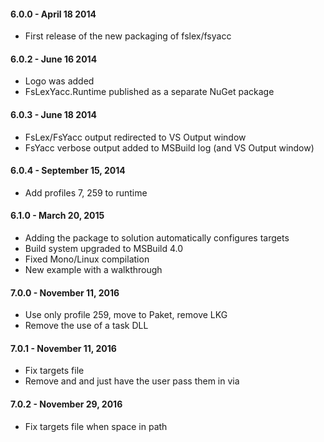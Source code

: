 #### 6.0.0 - April 18 2014
* First release of the new packaging of fslex/fsyacc

#### 6.0.2 - June 16 2014
* Logo was added
* FsLexYacc.Runtime published as a separate NuGet package

#### 6.0.3 - June 18 2014
* FsLex/FsYacc output redirected to VS Output window
* FsYacc verbose output added to MSBuild log (and VS Output window)

#### 6.0.4 - September 15, 2014
* Add profiles 7, 259 to runtime

#### 6.1.0 - March 20, 2015
* Adding the package to solution automatically configures targets
* Build system upgraded to MSBuild 4.0
* Fixed Mono/Linux compilation
* New example with a walkthrough

#### 7.0.0 - November 11, 2016
* Use only profile 259, move to Paket, remove LKG
* Remove the use of a task DLL

#### 7.0.1 - November 11, 2016
* Fix targets file
* Remove <Open> and <Module> and just have the user pass them in via <OtherFlags>

#### 7.0.2 - November 29, 2016
* Fix targets file when space in path
